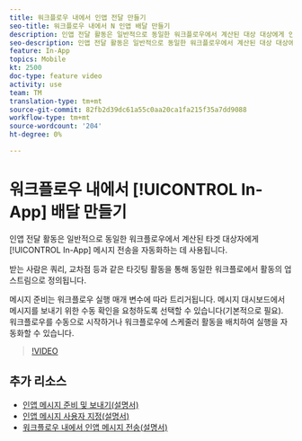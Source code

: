 ```yaml
---
title: 워크플로우 내에서 인앱 전달 만들기
seo-title: 워크플로우 내에서 N 인앱 배달 만들기
description: 인앱 전달 활동은 일반적으로 동일한 워크플로우에서 계산된 대상 대상에게 인앱 메시지 전송을 자동화하는 데 사용됩니다.
seo-description: 인앱 전달 활동은 일반적으로 동일한 워크플로우에서 계산된 대상 대상에게 인앱 메시지 전송을 자동화하는 데 사용됩니다.
feature: In-App
topics: Mobile
kt: 2500
doc-type: feature video
activity: use
team: TM
translation-type: tm+mt
source-git-commit: 82fb2d39dc61a55c0aa20ca1fa215f35a7dd9088
workflow-type: tm+mt
source-wordcount: '204'
ht-degree: 0%

---
```



# 워크플로우 내에서 [!UICONTROL In-App] 배달 만들기

인앱 전달 활동은 일반적으로 동일한 워크플로우에서 계산된 타겟 대상자에게 [!UICONTROL In-App] 메시지 전송을 자동화하는 데 사용됩니다.

받는 사람은 쿼리, 교차점 등과 같은 타깃팅 활동을 통해 동일한 워크플로에서 활동의 업스트림으로 정의됩니다.

메시지 준비는 워크플로우 실행 매개 변수에 따라 트리거됩니다. 메시지 대시보드에서 메시지를 보내기 위한 수동 확인을 요청하도록 선택할 수 있습니다(기본적으로 필요). 워크플로우를 수동으로 시작하거나 워크플로우에 스케줄러 활동을 배치하여 실행을 자동화할 수 있습니다.

>[!VIDEO](https://video.tv.adobe.com/v/26226?quality=12)

## 추가 리소스

* [인앱 메시지 준비 및 보내기(설명서)](https://docs.adobe.com/content/help/en/campaign-standard/using/communication-channels/in-app-messaging/preparing-and-sending-an-in-app-message.html)
* [인앱 메시지 사용자 지정(설명서)](https://docs.adobe.com/content/help/en/campaign-standard/using/communication-channels/in-app-messaging/customizing-an-in-app-message.html)
* [워크플로우 내에서 인앱 메시지 전송(설명서)](https://docs.adobe.com/content/help/en/campaign-standard/using/managing-processes-and-data/channel-activities/in-app-delivery.html)
